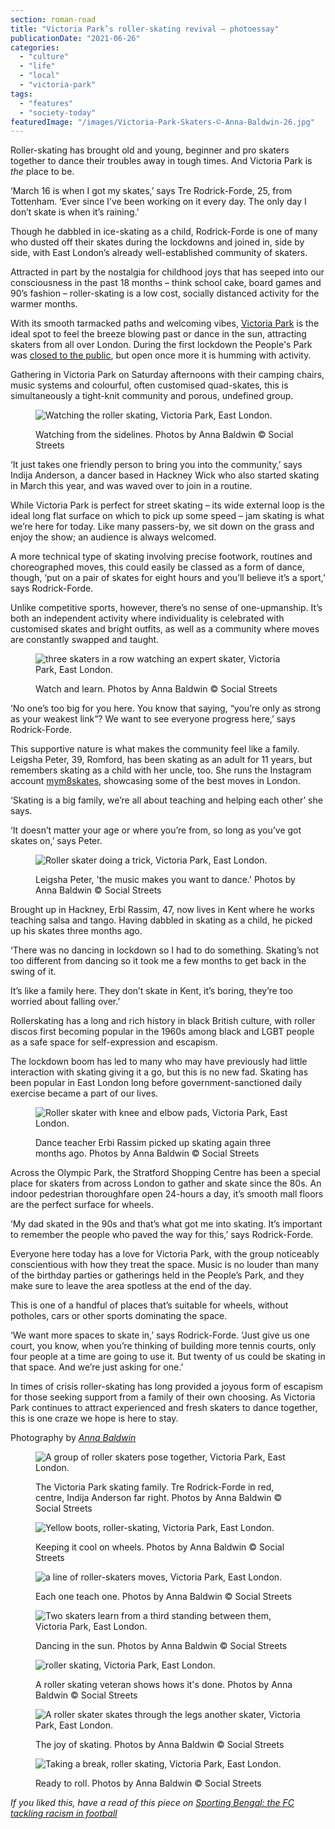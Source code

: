 ```yaml
---
section: roman-road
title: "Victoria Park’s roller-skating revival – photoessay"
publicationDate: "2021-06-26"
categories: 
  - "culture"
  - "life"
  - "local"
  - "victoria-park"
tags: 
  - "features"
  - "society-today"
featuredImage: "/images/Victoria-Park-Skaters-©-Anna-Baldwin-26.jpg"
---
```


Roller-skating has brought old and young, beginner and pro skaters together to dance their troubles away in tough times. And Victoria Park is _the_ place to be.   

‘March 16 is when I got my skates,’ says Tre Rodrick-Forde, 25, from Tottenham. ‘Ever since I’ve been working on it every day. The only day I don’t skate is when it’s raining.’ 

Though he dabbled in ice-skating as a child, Rodrick-Forde is one of many who dusted off their skates during the lockdowns and joined in, side by side, with East London’s already well-established community of skaters. 

Attracted in part by the nostalgia for childhood joys that has seeped into our consciousness in the past 18 months – think school cake, board games and 90’s fashion – roller-skating is a low cost, socially distanced activity for the warmer months. 

With its smooth tarmacked paths and welcoming vibes, [Victoria Park](https://romanroadlondon.com/victoria-park-east-london-bow/) is the ideal spot to feel the breeze blowing past or dance in the sun, attracting skaters from all over London. During the first lockdown the People's Park was [closed to the public](https://romanroadlondon.com/aerial-photography-victoria-park-matt-payne/), but open once more it is humming with activity.

Gathering in Victoria Park on Saturday afternoons with their camping chairs, music systems and colourful, often customised quad-skates, this is simultaneously a tight-knit community and porous, undefined group.

<figure>

![Watching the roller skating, Victoria Park, East London.](/images/Victoria-Park-Skaters-©-Anna-Baldwin-36-1024x683.jpg)

<figcaption>

Watching from the sidelines. Photos by Anna Baldwin © Social Streets

</figcaption>

</figure>

‘It just takes one friendly person to bring you into the community,’ says Indija Anderson, a dancer based in Hackney Wick who also started skating in March this year, and was waved over to join in a routine.

While Victoria Park is perfect for street skating – its wide external loop is the ideal long flat surface on which to pick up some speed – jam skating is what we’re here for today. Like many passers-by, we sit down on the grass and enjoy the show; an audience is always welcomed. 

A more technical type of skating involving precise footwork, routines and choreographed moves, this could easily be classed as a form of dance, though, ‘put on a pair of skates for eight hours and you’ll believe it’s a sport,’ says Rodrick-Forde. 

Unlike competitive sports, however, there’s no sense of one-upmanship. It’s both an independent activity where individuality is celebrated with customised skates and bright outfits, as well as a community where moves are constantly swapped and taught.  

<figure>

![three skaters in a row watching an expert skater, Victoria Park, East London.](/images/Victoria-Park-Skaters-©-Anna-Baldwin-4-1024x683.jpg)

<figcaption>

Watch and learn. Photos by Anna Baldwin © Social Streets

</figcaption>

</figure>

‘No one’s too big for you here. You know that saying, “you’re only as strong as your weakest link”? We want to see everyone progress here,’ says Rodrick-Forde. 

This supportive nature is what makes the community feel like a family. Leigsha Peter, 39, Romford, has been skating as an adult for 11 years, but remembers skating as a child with her uncle, too. She runs the Instagram account [mym8skates](https://www.instagram.com/mym8skates/), showcasing some of the best moves in London. 

‘Skating is a big family, we’re all about teaching and helping each other’ she says.

‘It doesn’t matter your age or where you’re from, so long as you’ve got skates on,’ says Peter. 

<figure>

![Roller skater doing a trick, Victoria Park, East London.](/images/Victoria-Park-Skaters-©-Anna-Baldwin-18-1024x683.jpg)

<figcaption>

Leigsha Peter, 'the music makes you want to dance.' Photos by Anna Baldwin © Social Streets

</figcaption>

</figure>

Brought up in Hackney, Erbi Rassim, 47, now lives in Kent where he works teaching salsa and tango. Having dabbled in skating as a child, he picked up his skates three months ago.

‘There was no dancing in lockdown so I had to do something. Skating’s not too different from dancing so it took me a few months to get back in the swing of it.

It’s like a family here. They don’t skate in Kent, it’s boring, they’re too worried about falling over.’

Rollerskating has a long and rich history in black British culture, with roller discos first becoming popular in the 1960s among black and LGBT people as a safe space for self-expression and escapism.

The lockdown boom has led to many who may have previously had little interaction with skating giving it a go, but this is no new fad. Skating has been popular in East London long before government-sanctioned daily exercise became a part of our lives.  

<figure>

![Roller skater with knee and elbow pads, Victoria Park, East London.](/images/Victoria-Park-Skaters-©-Anna-Baldwin-20-1024x683.jpg)

<figcaption>

Dance teacher Erbi Rassim picked up skating again three months ago. Photos by Anna Baldwin © Social Streets

</figcaption>

</figure>

Across the Olympic Park, the Stratford Shopping Centre has been a special place for skaters from across London to gather and skate since the 80s. An indoor pedestrian thoroughfare open 24-hours a day, it’s smooth mall floors are the perfect surface for wheels.

‘My dad skated in the 90s and that’s what got me into skating. It’s important to remember the people who paved the way for this,’ says Rodrick-Forde.

Everyone here today has a love for Victoria Park, with the group noticeably conscientious with how they treat the space. Music is no louder than many of the birthday parties or gatherings held in the People’s Park, and they make sure to leave the area spotless at the end of the day. 

This is one of a handful of places that’s suitable for wheels, without potholes, cars or other sports dominating the space. 

‘We want more spaces to skate in,’ says Rodrick-Forde. ‘Just give us one court, you know, when you’re thinking of building more tennis courts, only four people at a time are going to use it. But twenty of us could be skating in that space. And we’re just asking for one.’

In times of crisis roller-skating has long provided a joyous form of escapism for those seeking support from a family of their own choosing. As Victoria Park continues to attract experienced and fresh skaters to dance together, this is one craze we hope is here to stay.

Photography by [_Anna Baldwin_](https://www.instagram.com/msannab/)

<figure>

![A group of roller skaters pose together, Victoria Park, East London.](/images/Victoria-Park-Skaters-©-Anna-Baldwin-5-1024x683.jpg)

<figcaption>

The Victoria Park skating family. Tre Rodrick-Forde in red, centre, Indija Anderson far right. Photos by Anna Baldwin © Social Streets

</figcaption>

</figure>

<figure>

![Yellow boots, roller-skating, Victoria Park, East London.](/images/Victoria-Park-Skaters-©-Anna-Baldwin-7-1024x683.jpg)

<figcaption>

Keeping it cool on wheels. Photos by Anna Baldwin © Social Streets

</figcaption>

</figure>

<figure>

![a line of roller-skaters moves, Victoria Park, East London.](/images/Victoria-Park-Skaters-©-Anna-Baldwin-29-1024x683.jpg)

<figcaption>

Each one teach one. Photos by Anna Baldwin © Social Streets

</figcaption>

</figure>

<figure>

![Two skaters learn from a third standing between them, Victoria Park, East London.](/images/Victoria-Park-Skaters-©-Anna-Baldwin-15-1024x683.jpg)

<figcaption>

Dancing in the sun. Photos by Anna Baldwin © Social Streets

</figcaption>

</figure>

<figure>

![roller skating, Victoria Park, East London.](/images/Victoria-Park-Skaters-©-Anna-Baldwin-6-1024x683.jpg)

<figcaption>

A roller skating veteran shows hows it's done. Photos by Anna Baldwin © Social Streets

</figcaption>

</figure>

<figure>

![A roller skater skates through the legs another skater, Victoria Park, East London.](/images/Victoria-Park-Skaters-©-Anna-Baldwin-23-1024x683.jpg)

<figcaption>

The joy of skating. Photos by Anna Baldwin © Social Streets

</figcaption>

</figure>

<figure>

![Taking a break, roller skating, Victoria Park, East London.](/images/Victoria-Park-Skaters-©-Anna-Baldwin-33-1024x683.jpg)

<figcaption>

Ready to roll. Photos by Anna Baldwin © Social Streets

</figcaption>

</figure>

_If you liked this, have a read of this piece on [Sporting Bengal: the FC tackling racism in football](https://romanroadlondon.com/sporting-bengal-fc-racism-football/)_

